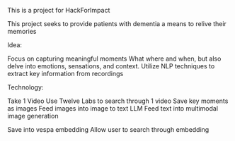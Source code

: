 This is a project for HackForImpact

This project seeks to provide patients with dementia a means to relive their memories

Idea:

Focus on capturing meaningful moments
What where and when, but also delve into emotions, sensations, and context.
Utilize NLP techniques to extract key information from recordings


Technology:

Take 1 Video
Use Twelve Labs to search through 1 video
Save key moments as images
Feed images into image to text LLM
Feed text into multimodal image generation



Save into vespa embedding
Allow user to search through embedding






